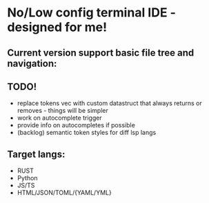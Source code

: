 # No/Low config terminal IDE - designed for me!

## Current version support basic file tree and navigation:
## TODO!
- replace tokens vec with custom datastruct that always returns or removes - things will be simpler
- work on autocomplete trigger
- provide info on autocompletes if possible
- (backlog) semantic token styles for diff lsp langs


## Target langs:
* RUST
* Python
* JS/TS
* HTML/JSON/TOML/{YAML/YML}